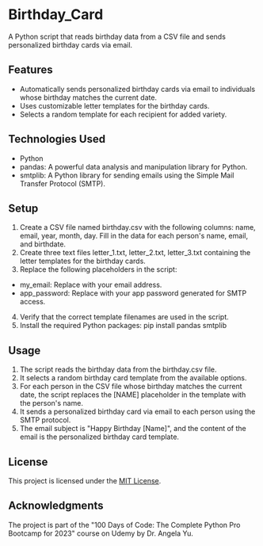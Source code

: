 # Birthday_Card

A Python script that reads birthday data from a CSV file and sends personalized birthday cards via email.

## Features

- Automatically sends personalized birthday cards via email to individuals whose birthday matches the current date.
- Uses customizable letter templates for the birthday cards.
- Selects a random template for each recipient for added variety.

## Technologies Used

- Python
- pandas: A powerful data analysis and manipulation library for Python.
- smtplib: A Python library for sending emails using the Simple Mail Transfer Protocol (SMTP).

## Setup

1. Create a CSV file named birthday.csv with the following columns: name, email, year, month, day. Fill in the data for each person's name, email, and birthdate.
2. Create three text files letter_1.txt, letter_2.txt, letter_3.txt containing the letter templates for the birthday cards.
3. Replace the following placeholders in the script:
  - my_email: Replace with your email address.
  - app_password: Replace with your app password generated for SMTP access.
4. Verify that the correct template filenames are used in the script.
5. Install the required Python packages: pip install pandas smtplib

## Usage

1. The script reads the birthday data from the birthday.csv file.
2. It selects a random birthday card template from the available options.
3. For each person in the CSV file whose birthday matches the current date, the script replaces the [NAME] placeholder in the template with the person's name.
4. It sends a personalized birthday card via email to each person using the SMTP protocol.
5. The email subject is "Happy Birthday [Name]", and the content of the email is the personalized birthday card template.

## License

This project is licensed under the [MIT License](LICENSE).

## Acknowledgments
The project is part of the "100 Days of Code: The Complete Python Pro Bootcamp for 2023" course on Udemy by Dr. Angela Yu.
